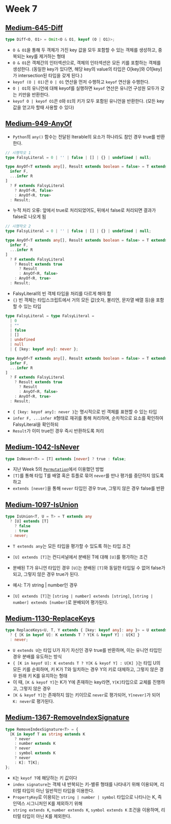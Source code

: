 # Week 7

## [Medium-645-Diff](./medium/645-diff.ts)

```ts
type Diff<O, O1> = Omit<O & O1, keyof (O | O1)>;
```

- `O & O1`을 통해 두 객체가 가진 key 값을 모두 포함할 수 있는 객체를 생성하고, 중복되는 key를 제거하는 형태
- `O & O1`은 객체간의 인터섹션으로, 객체의 인터섹션은 모든 키를 포함하는 객체를 생성한다. (동일한 key가 있다면, 해당 key의 value의 타입은 O[key]와 O1[key]가 intersection된 타입을 갖게 된다.)
- `keyof (O | O1)`은 `O | O1` 연산을 먼저 수행하고 `keyof` 연산을 수행한다.
- `O | O1`의 유니언에 대해 keyof를 실행하면 `keyof` 연산은 유니언 구성원 모두가 갖는 키만을 반환한다.
- `keyof O | keyof O1`은 `O`와 `O1`의 키가 모두 포함된 유니언을 반환한다. (모든 key값을 얻고자 할때 사용할 수 있다)

## [Medium-949-AnyOf](./medium/949-any-of.ts)

- `Python`의 `any()` 함수는 전달된 Iterable의 요소가 하나라도 참인 경우 true를 반환한다.

```ts
// 시행착오 1
type FalsyLiteral = 0 | '' | false | [] | {} | undefined | null;

type AnyOf<T extends any[], Result extends boolean = false> = T extends [
  infer F,
  ...infer R
]
  ? F extends FalsyLiteral
    ? AnyOf<R, false>
    : AnyOf<R, true>
  : Result;
```

- 누적 처리 오류: 앞에서 true로 처리되었어도, 뒤에서 false로 처리되면 결과가 false로 나오게 됨

```ts
// 시행착오 2
type FalsyLiteral = 0 | '' | false | [] | {} | undefined | null;

type AnyOf<T extends any[], Result extends boolean = false> = T extends [
  infer F,
  ...infer R
]
  ? F extends FalsyLiteral
    ? Result extends true
      ? Result
      : AnyOf<R, false>
    : AnyOf<R, true>
  : Result;
```

- FalsyLiteral의 빈 객체 타입을 처리를 다르게 해야 함
- `{}` 빈 객체는 타입스크립트에서 거의 모든 값(숫자, 불리언, 문자열 배열 등)을 포함할 수 있는 타입

```ts
type FalsyLiteral = type FalsyLiteral =
  | 0
  | ""
  | false
  | []
  | undefined
  | null
  | { [key: keyof any]: never };

type AnyOf<T extends any[], Result extends boolean = false> = T extends [
  infer F,
  ...infer R
]
  ? F extends FalsyLiteral
    ? Result extends true
      ? Result
      : AnyOf<R, false>
    : AnyOf<R, true>
  : Result;
```

- `{ [key: keyof any]: never }`는 명시적으로 빈 객체를 표현할 수 있는 타입
- `infer F, ...infer R`형태로 재귀를 통해 처리하며, 순차적으로 요소를 확인하여 FalsyLiteral을 확인하되
- `Result`가 이미 true인 경우 즉시 반환하도록 처리

## [Medium-1042-IsNever](./medium/1042-is-never.ts)

```ts
type IsNever<T> = [T] extends [never] ? true : false;
```

- 지난 Week 5의 [`Permutation`](./medium/296-permutation.ts)에서 이용했던 방법
- `[T]`를 통해 타입 T를 배열 혹은 튜플로 묶어 `never`를 만나 평가를 중단하지 않도록 하고
- `extends [never]`을 통해 `never` 타입인 경우 true, 그렇지 않은 경우 false를 반환

## [Medium-1097-IsUnion](./medium/1097-is-union.ts)

```ts
type IsUnion<T, U = T> = T extends any
  ? [U] extends [T]
    ? false
    : true
  : never;
```

- `T extends any`는 모든 타입을 평가할 수 있도록 하는 타입 조건
- `[U] extends [T]`는 컨디셔널에서 분배된 T에 대해 `[U]`를 평가하는 조건
- 분배된 T가 유니언 타입인 경우 `[U]`는 분배된 `[T]`와 동일한 타입일 수 없어 false가 되고, 그렇지 않은 경우 true가 된다.

- 예시: T가 string | number인 경우
- `[U] extends [T]`는 `[string | number] extends [string]`, `[string | number] extends [number]`로 분배되어 평가된다.

## [Medium-1130-ReplaceKeys](./medium/1130-replace-keys.ts)

```ts
type ReplaceKeys<U, T, Y extends { [key: keyof any]: any }> = U extends U
  ? { [K in keyof U]: K extends T ? Y[K & keyof Y] : U[K] }
  : never;
```

- `U extends U`는 타입 U가 자기 자신인 경우 true를 반환하며, 이는 유니언 타입인 경우 분배를 유도하는 방식
- `{ [K in keyof U]: K extends T ? Y[K & keyof Y] : U[K] }`는 타입 U의 모든 키를 순회하며, 키 K가 T와 일치하는 경우 Y의 키로 대체하고, 그렇지 않은 경우 원래 키 K를 유지하는 형태
- 이 때, `[K & keyof Y]`는 K가 Y에 존재하는 key라면, `Y[K]`타입으로 교체를 진행하고, 그렇지 않은 경우
- `[K & keyof Y]`는 존재하지 않는 키이므로 `never`로 평가되어, `Y[never]`가 되어 `K: never`로 평가된다.

## [Medium-1367-RemoveIndexSignature](./medium/1367-remove-index-signature.ts)

```ts
type RemoveIndexSignature<T> = {
  [K in keyof T as string extends K
    ? never
    : number extends K
    ? never
    : symbol extends K
    ? never
    : K]: T[K];
};
```

- `K`는 `keyof T`에 해당하는 키 값이다
- `index signature`는 객체 내 반복되는 키-밸류 형태를 나타내기 위해 이용되며, 리터럴 타입이 아닌 일반적인 타입을 이용한다.
- `PropertyKey`로 이용되는 `string | number | symbol` 타입으로 나타나는 K, 즉 인덱스 시그니처인 K를 제외하기 위해
- `string extends K`, `number extends K`, `symbol extends K` 조건을 이용하며, 리터럴 타입이 아닌 K를 제외한다.
